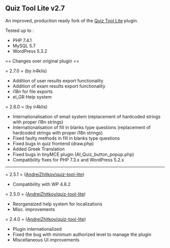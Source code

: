 ## Quiz Tool Lite v2.7

An improved, production ready fork of the [Quiz Tool Lite](https://wordpress.org/plugins/quiz-tool-lite/) plugin. 

Tested up to : 
- PHP 7.4.1
- MySQL 5.7
- WordPress 5.3.2

== Changes over original plugin ==  

= 2.7.0 = (by ir4klis)  
* Addition of user results export functionality  
* Addition of exam results export functionality
* i18n for file exports
* el_GR Help system  

= 2.6.0 = (by ir4klis)  
* Internationalisation of email system (replacement of hardcoded strings with proper i18n strings)
* Internationalisation of fill in blanks type questions  (replacement of hardcoded strings with proper i18n strings)
* Fixed faulty methods in fill in blanks type questions
* Fixed bugs in quiz frontend (draw.php)
* Added Greek Translation  
* Fixed bugs in tinyMCE plugin (AI_Quiz_button_popup.php)
* Compatibility fixes for PHP 7.3.x and WordPress 5.2.x  
---
= 2.5.1 =  ([AndreiZhitkov/quiz-tool-lite](https://github.com/AndreiZhitkov/quiz-tool-lite))  
* Compatibility with WP 4.8.2

= 2.5.0 = ([AndreiZhitkov/quiz-tool-lite](https://github.com/AndreiZhitkov/quiz-tool-lite))  
* Reorganaized help system for localizations
* Misc. improvements

= 2.4.0 = ([AndreiZhitkov/quiz-tool-lite](https://github.com/AndreiZhitkov/quiz-tool-lite))  
* Plugin internationalized
* Fixed the bug with minimum authorized level to manage the plugin
* Miscellaneous UI improvements